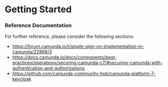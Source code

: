 # Getting Started

### Reference Documentation
For further reference, please consider the following sections:

* https://forum.camunda.io/t/single-sign-on-implementation-in-camunda/22868/3
* https://docs.camunda.io/docs/components/best-practices/operations/securing-camunda-c7/#securing-camunda-with-authentication-and-authorizations
* https://github.com/camunda-community-hub/camunda-platform-7-keycloak


